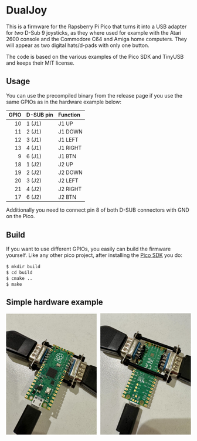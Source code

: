 # DualJoy

This is a firmware for the Rapsberry Pi Pico that turns it into a USB adapter
for _two_ D-Sub 9 joysticks, as they where used for example with the Atari 2600
console and the Commodore C64 and Amiga home computers. They will appear as two
digital hats/d-pads with only one button.

The code is based on the various examples of the Pico SDK and TinyUSB and keeps
their MIT license.

## Usage

You can use the precompiled binary from the release page if you use the same
GPIOs as in the hardware example below:

GPIO | D-SUB pin | Function
-:|:-|:-
10 | 1 (J1) | J1 UP
11 | 2 (J1) | J1 DOWN
12 | 3 (J1) | J1 LEFT
13 | 4 (J1) | J1 RIGHT
9 | 6 (J1) | J1 BTN
18 | 1 (J2) | J2 UP
19 | 2 (J2) | J2 DOWN
20 | 3 (J2) | J2 LEFT
21 | 4 (J2) | J2 RIGHT
17 | 6 (J2) | J2 BTN

Additionally you need to connect pin 8 of both D-SUB connectors with GND on the
Pico.

## Build

If you want to use different GPIOs, you easily can build the firmware yourself.
Like any other pico project, after installing the 
[Pico SDK](https://github.com/raspberrypi/pico-sdk) you do:

```
$ mkdir build
$ cd build
$ cmake ..
$ make
```

## Simple hardware example

<p align="justify">
  <img src="images/IMG_4929.jpg" alt="First image" width="49%">
  <img src="images/IMG_4930.jpg" alt="Second image" width="49%">
  &nbsp;&nbsp;&nbsp;&nbsp;&nbsp;&nbsp;&nbsp;&nbsp;&nbsp;&nbsp;
</p>
